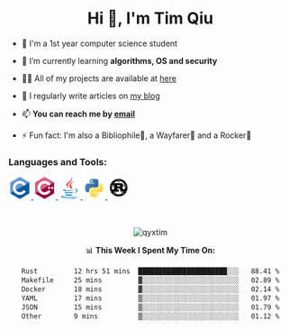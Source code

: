 <h1 align="center">Hi 👋, I'm Tim Qiu</h1>

- 🔭 I'm a 1st year computer science student

- 🌱 I’m currently learning **algorithms, OS and security**

- 👨‍💻 All of my projects are available at [here](https://github.com/qyxtim?tab=repositories)

- 📝 I regularly write articles on [my blog](https://www.blinkstar.cn)

- 📫 **You can reach me by [email](qyxtim@qq.com)**

- ⚡ Fun fact: I'm also a Bibliophile📕, a Wayfarer🚶 and a Rocker🤘

<h3 align="left">Languages and Tools:</h3>
<p align="left"> <a href="https://www.cprogramming.com/" target="_blank" rel="noreferrer"> <img src="https://raw.githubusercontent.com/devicons/devicon/master/icons/c/c-original.svg" alt="c" width="40" height="40"/> </a> <a href="https://www.w3schools.com/cpp/" target="_blank" rel="noreferrer"> <img src="https://raw.githubusercontent.com/devicons/devicon/master/icons/cplusplus/cplusplus-original.svg" alt="cplusplus" width="40" height="40"/> </a> <a href="https://www.java.com" target="_blank" rel="noreferrer"> <img src="https://raw.githubusercontent.com/devicons/devicon/master/icons/java/java-original.svg" alt="java" width="40" height="40"/> </a> <a href="https://www.python.org" target="_blank" rel="noreferrer"> <img src="https://raw.githubusercontent.com/devicons/devicon/master/icons/python/python-original.svg" alt="python" width="40" height="40"/> </a> <a href="https://www.rust-lang.org" target="_blank" rel="noreferrer"> <img src="https://raw.githubusercontent.com/devicons/devicon/master/icons/rust/rust-plain.svg" alt="rust" width="40" height="40"/> </a> </p>

<p>&nbsp;</p>

<div align="center">
  <img align="center" src="https://github-readme-stats.vercel.app/api?username=qyxtim&show_icons=true&theme=onedark" alt="qyxtim" />

  <br>

📊 **This Week I Spent My Time On:**
<!--START_SECTION:waka-->
```text
Rust         12 hrs 51 mins  ██████████████████████░░░   88.41 %
Makefile     25 mins         ▓░░░░░░░░░░░░░░░░░░░░░░░░   02.89 %
Docker       18 mins         ▓░░░░░░░░░░░░░░░░░░░░░░░░   02.14 %
YAML         17 mins         ▒░░░░░░░░░░░░░░░░░░░░░░░░   01.97 %
JSON         15 mins         ▒░░░░░░░░░░░░░░░░░░░░░░░░   01.79 %
Other        9 mins          ▒░░░░░░░░░░░░░░░░░░░░░░░░   01.12 %
```

<!--END_SECTION:waka-->
</div>
